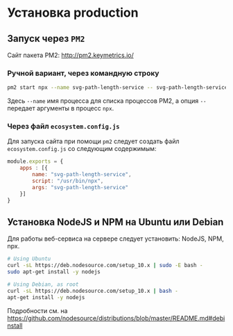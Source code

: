 Установка production
====================

Запуск через `PM2`
------------------

Сайт пакета PM2: http://pm2.keymetrics.io/

### Ручной вариант, через командную строку

```bash
pm2 start npx --name svg-path-length-service -- svg-path-length-service
```

Здесь `--name` имя процесса для списка процессов PM2, 
а опция `--` передает аргументы в процесс `npx`.

### Через файл `ecosystem.config.js` 

Для запуска сайта при помощи `pm2` следует создать файл `ecosystem.config.js` 
со следующим содержимым:

```javascript
module.exports = {
    apps : [{
        name: "svg-path-length-service",
        script: "/usr/bin/npx",
        args: "svg-path-length-service"
    }]
}
```




Установка NodeJS и NPM на Ubuntu или Debian
-------------------------------------------

Для работы веб-сервиса на сервере следует установить: NodeJS, NPM, npx.

```bash
# Using Ubuntu
curl -sL https://deb.nodesource.com/setup_10.x | sudo -E bash -
sudo apt-get install -y nodejs

# Using Debian, as root
curl -sL https://deb.nodesource.com/setup_10.x | bash -
apt-get install -y nodejs
```

Подробности см. на 
https://github.com/nodesource/distributions/blob/master/README.md#debinstall